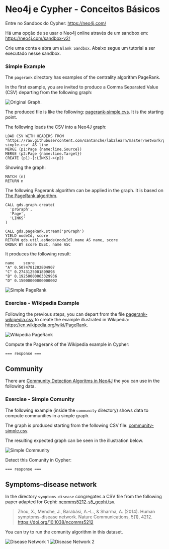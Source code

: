 # Neo4j e Cypher - Conceitos Básicos

Entre no Sandbox do Cypher: https://neo4j.com/

Há uma opção de se usar o Neo4j online através de um sandbox em: https://neo4j.com/sandbox-v2/

Crie uma conta e abra um `Blank Sandbox`. Abaixo segue um tutorial a ser executado nesse sandbox.

### Simple Example

The `pagerank` directory has examples of the centrality algorithm PageRank.

In the first example, you are invited to produce a Comma Separated Value (CSV) departing from the following graph:

![Original Graph](../../pagerank/pagerank-simple-original.png).

The produced file is like the following: [pagerank-simple.cvs](../../pagerank/pagerank-simple.csv). It is the starting point.

The following loads the CSV into a Neo4J graph:

~~~cypher
LOAD CSV WITH HEADERS FROM 'https://raw.githubusercontent.com/santanche/lab2learn/master/network/pagerank/pagerank-simple.csv' AS line
MERGE (p1:Page {name:line.Source})
MERGE (p2:Page {name:line.Target})
CREATE (p1)-[:LINKS]->(p2)
~~~

Showing the graph:

~~~cypher
MATCH (n)
RETURN n
~~~

The following Pagerank algorithm can be applied in the graph. It is based on [The PageRank algorithm](https://neo4j.com/docs/graph-algorithms/3.5/algorithms/page-rank/).

~~~cypher
CALL gds.graph.create(
  'prGraph',
  'Page',
  'LINKS'
)

CALL gds.pageRank.stream('prGraph')
YIELD nodeId, score
RETURN gds.util.asNode(nodeId).name AS name, score
ORDER BY score DESC, name ASC
~~~

It produces the following result:

~~~csv
name	score
"A"	0.5074781282804907
"C"	0.2743125001899898
"B"	0.19250000063329936
"D"	0.15000000000000002
~~~

![Simple PageRank](../../pagerank/pagerank-simple.png)

### Exercise - Wikipedia Example

Following the previous steps, you can depart from the file [pagerank-wikipedia.csv](../../pagerank/pagerank-wikipedia.csv) to create the example illustrated in Wikipedia: https://en.wikipedia.org/wiki/PageRank.

![Wikipedia PageRank](../../pagerank/pagerank-wikipedia.png)

Compute the Pagerank of the Wikipedia example in Cypher:

~~~cypher
=== response ===
~~~

## Community

There are [Community Detection Algoritms in Neo4J](https://neo4j.com/docs/graph-algorithms/3.5/algorithms/community/) the you can use in the following data.

### Exercise - Simple Comunity

The following example (inside the `community` directory) shows data to compute communities in a simple graph.

The graph is produced starting from the following CSV file: [community-simple.csv](../../community/community-simple.csv).

The resulting expected graph can be seen in the illustration below.

![Simple Community](../../community/community-simple.png)

Detect this Comunity in Cypher:

~~~cypher
=== response ===
~~~

## Symptoms–disease network

In the directory `symptoms-disease` congregates a CSV file from the following paper adapted for Gephi: [ncomms5212-s5_gephi.tsv](symptoms-disease/ncomms5212-s5_gephi.tsv).

> Zhou, X., Menche, J., Barabási, A.-L., & Sharma, A. (2014). Human symptoms–disease network. Nature Communications, 5(1), 4212. https://doi.org/10.1038/ncomms5212

You can try to run the comunity algorithm in this dataset.

![Disease Network 1](../../symptoms-disease/disease-disease-01.png)
![Disease Network 2](../../symptoms-disease/disease-disease-02.png)